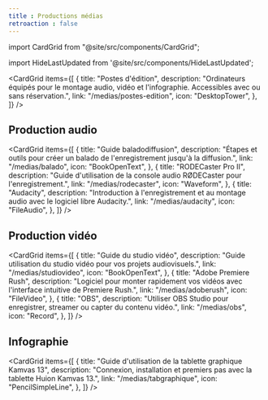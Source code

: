```yaml
---
title : Productions médias
retroaction : false
---
```


import CardGrid from "@site/src/components/CardGrid";

import HideLastUpdated from '@site/src/components/HideLastUpdated';

<HideLastUpdated/>


<CardGrid
  items={[
    {
      title: "Postes d'édition",
      description: "Ordinateurs équipés pour le montage audio, vidéo et l'infographie. Accessibles avec ou sans réservation.",
      link: "/medias/postes-edition",
      icon: "DesktopTower",
    },
  ]}
/>

## Production audio

<CardGrid
  items={[
    {
      title: "Guide baladodiffusion",
      description: "Étapes et outils pour créer un balado de l'enregistrement jusqu'à la diffusion.",
      link: "/medias/balado",
      icon: "BookOpenText",
    },
    {
      title: "RODECaster Pro II",
      description: "Guide d'utilisation de la console audio RØDECaster pour l'enregistrement.",
      link: "/medias/rodecaster",
      icon: "Waveform",
    },
    {
      title: "Audacity",
      description: "Introduction à l'enregistrement et au montage audio avec le logiciel libre Audacity.",
      link: "/medias/audacity",
      icon: "FileAudio",
    },
  ]}
/>

## Production vidéo

<CardGrid
  items={[
    {
      title: "Guide du studio vidéo",
      description: "Guide utilisation du studio vidéo pour vos projets audiovisuels.",
      link: "/medias/studiovideo",
      icon: "BookOpenText",
    },
    {
      title: "Adobe Premiere Rush",
      description: "Logiciel pour monter rapidement vos vidéos avec l'interface intuitive de Premiere Rush.",
      link: "/medias/adoberush",
      icon: "FileVideo",
    },
    {
      title: "OBS",
      description: "Utiliser OBS Studio pour enregistrer, streamer ou capter du contenu vidéo.",
      link: "/medias/obs",
      icon: "Record",
    },
  ]}
/>

## Infographie

<CardGrid
  items={[
    {
      title: "Guide d'utilisation de la tablette graphique Kamvas 13",
      description: "Connexion, installation et premiers pas avec la tablette Huion Kamvas 13.",
      link: "/medias/tabgraphique",
      icon: "PencilSimpleLine",
    },
  ]}
/>
